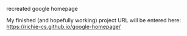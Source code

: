 recreated google homepage

My finished (and hopefully working) project URL will be entered here: https://richie-cs.github.io/google-homepage/
